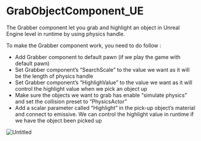 # GrabObjectComponent_UE

 The Grabber component let you grab and highlight an object in Unreal Engine level in runtime by using physics handle. 
 
 To make the Grabber component work, you need to do follow :
- Add Grabber component to default pawn (if we play the game with default pawn)
- Set Grabber component’s “SearchScale” to the value we want as it will be the length of physics handle
- Set Grabber component’s “HighlighValue” to the value we want as it will control the highlight value when we pick an object up
- Make sure the objects we want to grab has enable “simulate physics” and set the collision preset to “PhysicsActor”
- Add a scalar parameter called “Highlight” in the pick-up object’s material and connect to emissive. We can control the highlight value in runtime if we have the object been picked up


![Untitled](https://github.com/TimChen1383/GrabObjectComponent_UE/assets/37008451/2209406f-a989-4dd1-8ea9-395a24025295)
